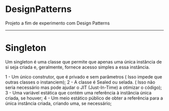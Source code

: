 # DesignPatterns
Projeto a fim de experimento com Design Patterns

________________________________________________________________

# Singleton

Um singleton é uma classe que permite que apenas uma única instância de si seja criada e, geralmente, fornece acesso simples a essa instância.


1 - Um único construtor, que é privado e sem parâmetros ( Isso impede que outras classes o instanciem);
2 - A classe é Sealed ou selada. ( Isso não seria necessário mas pode ajudar o JIT (Just-In-Time) a otimizar o código);
3 - Uma variável estática que contém uma referência à instância única criada, se houver;
4 - Um meio estático público de obter a referência para a única instância criada, criando uma, se necessário;